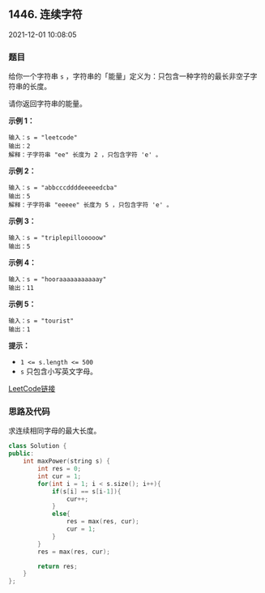 ## 1446. 连续字符

2021-12-01 10:08:05

### 题目

给你一个字符串 ``s`` ，字符串的「能量」定义为：只包含一种字符的最长非空子字符串的长度。

请你返回字符串的能量。



**示例 1：**

```
输入：s = "leetcode"
输出：2
解释：子字符串 "ee" 长度为 2 ，只包含字符 'e' 。
```

**示例 2：**

```
输入：s = "abbcccddddeeeeedcba"
输出：5
解释：子字符串 "eeeee" 长度为 5 ，只包含字符 'e' 。
```

**示例 3：**

```
输入：s = "triplepillooooow"
输出：5
```

**示例 4：**

```
输入：s = "hooraaaaaaaaaaay"
输出：11
```

**示例 5：**

```
输入：s = "tourist"
输出：1
```



**提示：**


- ``1 <= s.length <= 500``
- ``s`` 只包含小写英文字母。



[LeetCode链接](https://leetcode-cn.com/problems/consecutive-characters/)

### 思路及代码

求连续相同字母的最大长度。

```cpp
class Solution {
public:
    int maxPower(string s) {
        int res = 0;
        int cur = 1;
        for(int i = 1; i < s.size(); i++){
            if(s[i] == s[i-1]){
                cur++;
            }
            else{
                res = max(res, cur);
                cur = 1;
            }
        }
        res = max(res, cur);

        return res;
    }
};
```
